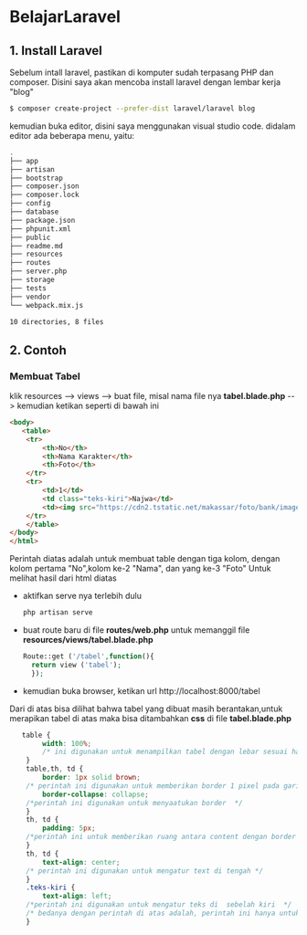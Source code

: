 # BelajarLaravel
## 1. Install Laravel
Sebelum intall laravel, pastikan di komputer sudah terpasang PHP dan composer.
Disini saya akan mencoba install laravel dengan lembar kerja "blog"
```sh
$ composer create-project --prefer-dist laravel/laravel blog
```
kemudian buka editor, disini saya menggunakan visual studio code.
didalam editor ada beberapa menu, yaitu:

```sh
.
├── app
├── artisan
├── bootstrap
├── composer.json
├── composer.lock
├── config
├── database
├── package.json
├── phpunit.xml
├── public
├── readme.md
├── resources
├── routes
├── server.php
├── storage
├── tests
├── vendor
└── webpack.mix.js

10 directories, 8 files
```
  
## 2. Contoh
### Membuat Tabel
klik resources --> views --> buat file, misal nama file nya **tabel.blade.php** --> kemudian ketikan seperti di bawah ini
```html
<body>
   <table>
    <tr>
        <th>No</th>
        <th>Nama Karakter</th>
        <th>Foto</th>
    </tr>
    <tr>
        <td>1</td>
        <td class="teks-kiri">Najwa</td>
        <td><img src="https://cdn2.tstatic.net/makassar/foto/bank/images/najwa-shihab-tema-mata-najwa-malam-ini-link-live-streaming-trans-7.jpg"></td>
    </tr>
    </table>
</body>
</html>
```
Perintah diatas adalah  untuk membuat table dengan tiga kolom, dengan kolom pertama "No",kolom ke-2 "Nama", dan yang ke-3 "Foto"
Untuk melihat hasil dari html diatas 
- aktifkan serve nya terlebih dulu
  ```sh
  php artisan serve
  ```
- buat route baru di file **routes/web.php** untuk memanggil file **resources/views/tabel.blade.php** 
  ```php
  Route::get ('/tabel',function(){
    return view ('tabel');
    });
  ```
- kemudian buka browser, ketikan url 
  http://localhost:8000/tabel

Dari di atas bisa dilihat bahwa tabel yang dibuat masih berantakan,untuk merapikan tabel di atas maka bisa ditambahkan **css** di file **tabel.blade.php**
```css
   table {
        width: 100%;
        /* ini digunakan untuk menampilkan tabel dengan lebar sesuai halaman browser */
    } 
    table,th, td {
        border: 1px solid brown;
    /* perintah ini digunakan untuk memberikan border 1 pixel pada garis kolom dan baris, dengan jenis garis solid dan warna coklat */
        border-collapse: collapse;
    /*perintah ini digunakan untuk menyaatukan border  */
    }
    th, td {
        padding: 5px;
    /*perintah ini untuk memberikan ruang antara content dengan border  */
    }
    th, td {
        text-align: center;
    /* perintah ini digunakan untuk mengatur text di tengah */
    }
    .teks-kiri {
        text-align: left;
    /*perintah ini digunakan untuk mengatur teks di  sebelah kiri  */
    /* bedanya dengan perintah di atas adalah, perintah ini hanya untuk mengatur teks di kolom kedua  */
    }
```
